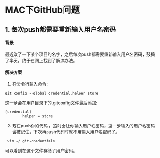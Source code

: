 # MAC下GitHub问题

## 1. 每次push都需要重新输入用户名密码

#### 背景

最近改了一下某个项目的名字，之后每次push都需要重新输入用户名密码，鼓捣了半天，终于在网上找到了解决办法。

#### 解决方案

1. 在命令行输入命令:

```
git config --global credential.helper store
```

这一步会在用户目录下的.gitconfig文件最后添加:

```
[credential]
        helper = store
```

2. 现在push你的代码 ，这时会让你输入用户名密码，这一步输入的用户名密码会被记住，下次再push代码时就不用输入用户名密码了。

```shell
 vim ~/.git-credentials
```

可以看到在这个文件存储了用户密码。

